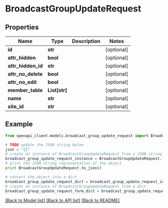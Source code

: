 # BroadcastGroupUpdateRequest


## Properties

Name | Type | Description | Notes
------------ | ------------- | ------------- | -------------
**id** | **str** |  | [optional] 
**attr_hidden** | **bool** |  | [optional] 
**attr_hidden_id** | **str** |  | [optional] 
**attr_no_delete** | **bool** |  | [optional] 
**attr_no_edit** | **bool** |  | [optional] 
**member_table** | **List[str]** |  | [optional] 
**name** | **str** |  | [optional] 
**site_id** | **str** |  | [optional] 

## Example

```python
from openapi_client.models.broadcast_group_update_request import BroadcastGroupUpdateRequest

# TODO update the JSON string below
json = "{}"
# create an instance of BroadcastGroupUpdateRequest from a JSON string
broadcast_group_update_request_instance = BroadcastGroupUpdateRequest.from_json(json)
# print the JSON string representation of the object
print BroadcastGroupUpdateRequest.to_json()

# convert the object into a dict
broadcast_group_update_request_dict = broadcast_group_update_request_instance.to_dict()
# create an instance of BroadcastGroupUpdateRequest from a dict
broadcast_group_update_request_form_dict = broadcast_group_update_request.from_dict(broadcast_group_update_request_dict)
```
[[Back to Model list]](../README.md#documentation-for-models) [[Back to API list]](../README.md#documentation-for-api-endpoints) [[Back to README]](../README.md)


